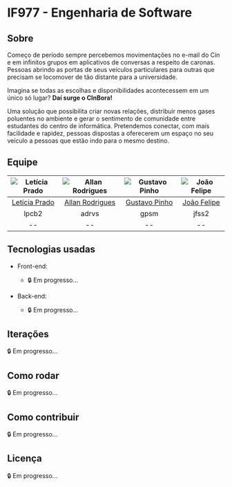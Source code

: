 # IF977 - Engenharia de Software

## Sobre
Começo de período sempre percebemos movimentações no e-mail do Cin e em infinitos grupos em aplicativos de conversas a respeito de caronas. Pessoas abrindo as portas de seus veículos particulares para outras que precisam se locomover de tão distante para a universidade.

Imagina se todas as escolhas e disponibilidades acontecessem em um único só lugar?
**Daí surge o CInBora!**

Uma solução que possibilita criar novas relações, distribuir menos gases poluentes no ambiente e gerar o sentimento de comunidade entre estudantes do centro de informática.
Pretendemos conectar, com mais facilidade e rapidez, pessoas dispostas a oferecerem um espaço no seu veículo a pessoas que estão indo para o mesmo destino.

## Equipe

| ![Letícia Prado](https://i.imgur.com/3i4cvX3.png) | ![Allan Rodrigues](https://i.imgur.com/1HkFoOK.png) | ![Gustavo Pinho](https://i.imgur.com/8iMqLLi.png) | ![João Felipe](https://i.imgur.com/TnW0DC8.png) |
|:---------------------:|:---------------------:|:---------------------:|:---------------------:|
| [Letícia Prado](https://github.com/leticiapcb) | [Allan Rodrigues](https://github.com/allanrr) | [Gustavo Pinho](https://github.com/gustavopsm) | [João Felipe](https://github.com/felipinas) |
|lpcb2|adrvs|gpsm|jfss2|
|--|--|--|--|


## Tecnologias usadas

* Front-end:
    * :lock: Em progresso...

* Back-end:
    * :lock: Em progresso...

## Iterações

:lock: Em progresso...

## Como rodar

:lock: Em progresso...

## Como contribuir

:lock: Em progresso...
## Licença

:lock: Em progresso...